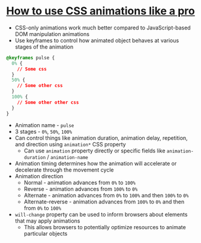 # [How to use CSS animations like a pro](https://stories.jotform.com/how-to-use-css-animations-like-a-pro-dfacc1e97338)

* CSS-only animations work much better compared to JavaScript-based DOM manipulation animations
* Use keyframes to control how animated object behaves at various stages of the animation

```css
@keyframes pulse {
  0% {
    // Some css
  }
  50% {
    // Some other css
  }
  100% {
    // Some other other css
  }
}
```

* Animation name - `pulse`
* 3 stages - `0%`, `50%`, `100%`
* Can control things like animation duration, animation delay, repetition, and direction using `animation*` CSS property
  * Can use `animation` property directly or specific fields like `animation-duration` / `animation-name`
* Animation timing determines how the animation will accelerate or decelerate through the movement cycle
* Animation direction
  * Normal - animation advances from `0%` to `100%`
  * Reverse - animation advances from `100%` to `0%`
  * Alternate - animation advances from `0%` to `100%` and then `100%` to `0%`
  * Alternate-reverse - animation advances from `100%` to `0%` and then from `0%` to `100%`
* `will-change` property can be used to inform browsers about elements that may apply animations
  * This allows browsers to potentially optimize resources to animate particular objects
